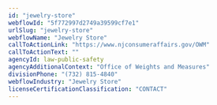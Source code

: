 ```yaml
---
id: "jewelry-store"
webflowId: "5f772997d2749a39599cf7e1"
urlSlug: "jewelry-store"
webflowName: "Jewelry Store"
callToActionLink: "https://www.njconsumeraffairs.gov/OWM"
callToActionText: ""
agencyId: law-public-safety
agencyAdditionalContext: "Office of Weights and Measures"
divisionPhone: "(732) 815-4840"
webflowIndustry: "Jewelry Store"
licenseCertificationClassification: "CONTACT"
---
```

